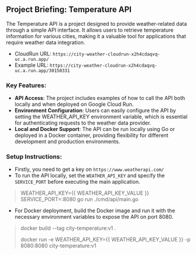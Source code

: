 ## Project Briefing: Temperature API
The Temperature API is a project designed to provide weather-related data through a simple API interface. It allows users to retrieve temperature information for various cities, making it a valuable tool for applications that require weather data integration.

- CloudRun URL: `https://city-weather-cloudrun-x2h4cdaqvq-uc.a.run.app/`
- Example URL: `https://city-weather-cloudrun-x2h4cdaqvq-uc.a.run.app/30150331`

### Key Features:
- **API Access**: The project includes examples of how to call the API both locally and when deployed on Google Cloud Run.
- **Environment Configuration**: Users can easily configure the API by setting the WEATHER_API_KEY environment variable, which is essential for authenticating requests to the weather data provider.
- **Local and Docker Support**: The API can be run locally using Go or deployed in a Docker container, providing flexibility for different development and production environments.

### Setup Instructions:
 - Firstly, you need to get a key on ``https://www.weatherapi.com/``
 - To run the API locally, set the ``WEATHER_API_KEY`` and specify the ``SERVICE_PORT`` before executing the main application.
> WEATHER_API_KEY={{ WEATHER_API_KEY_VALUE }} SERVICE_PORT=:8080 go run ./cmd/api/main.go

 - For Docker deployment, build the Docker image and run it with the necessary environment variables to expose the API on port 8080.

> docker build --tag city-temperature:v1 . 
>
> docker run -e WEATHER_API_KEY={{ WEATHER_API_KEY_VALUE }} -p 8080:8080 city-temperature:v1
